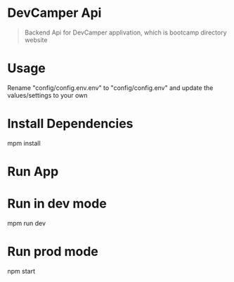 # DevCamper Api

> Backend Api for DevCamper applivation,
  which is bootcamp directory website

# Usage

  Rename "config/config.env.env" to
  "config/config.env" and update the
  values/settings to your own

# Install Dependencies 

  mpm install

# Run App

# Run in dev mode
  mpm run dev

# Run prod mode
  npm start  
